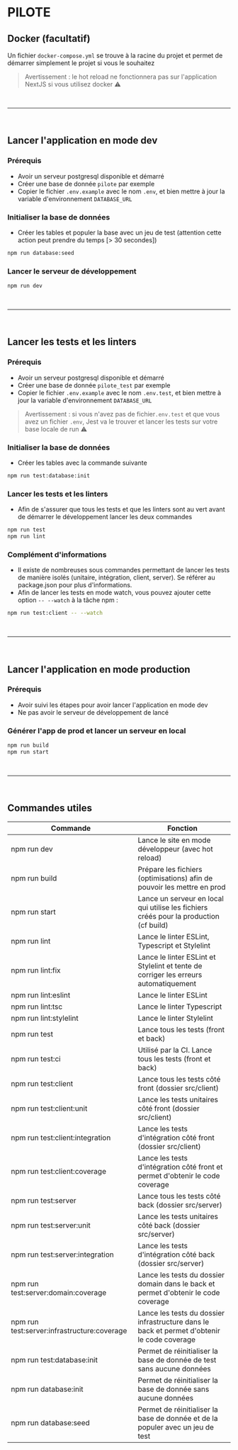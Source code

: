 # PILOTE 

## Docker (facultatif)
Un fichier `docker-compose.yml` se trouve à la racine du projet et permet de démarrer simplement le projet si vous le souhaitez

> Avertissement : le hot reload ne fonctionnera pas sur l'application NextJS si vous utilisez docker ⚠️

<br />

--------------
<br />

## Lancer l'application en mode dev

### Prérequis
- Avoir un serveur postgresql disponible et démarré
- Créer une base de donnée `pilote` par exemple
- Copier le fichier `.env.example` avec le nom `.env`, et bien mettre à jour la variable d'environnement `DATABASE_URL`

### Initialiser la base de données
- Créer les tables et populer la base avec un jeu de test (attention cette action peut prendre du temps [> 30 secondes])
```bash
npm run database:seed
```

### Lancer le serveur de développement
```bash
npm run dev
```
<br />

--------------------
<br />

## Lancer les tests et les linters
### Prérequis
- Avoir un serveur postgresql disponible et démarré
- Créer une base de donnée `pilote_test` par exemple
- Copier le fichier `.env.example` avec le nom `.env.test`, et bien mettre à jour la variable d'environnement `DATABASE_URL`

> Avertissement : si vous n'avez pas de fichier`.env.test` et que vous avez un fichier `.env`, Jest va le trouver et lancer les tests sur votre base locale de run ⚠️

### Initialiser la base de données
- Créer les tables avec la commande suivante
```bash
npm run test:database:init
```

### Lancer les tests et les linters
- Afin de s'assurer que tous les tests et que les linters sont au vert avant de démarrer le développement lancer les deux commandes 
```bash
npm run test 
npm run lint
```

### Complément d'informations
- Il existe de nombreuses sous commandes permettant de lancer les tests de manière isolés (unitaire, intégration, client, server). Se référer au package.json pour plus d'informations.
- Afin de lancer les tests en mode watch, vous pouvez ajouter cette option `-- --watch` à la tâche npm :
```bash
npm run test:client -- --watch
```
<br />

-------
<br />

## Lancer l'application en mode production

### Prérequis
- Avoir suivi les étapes pour avoir lancer l'application en mode dev
- Ne pas avoir le serveur de développement de lancé

### Générer l'app de prod et lancer un serveur en local
```bash
npm run build
npm run start
```
<br />

--------------------
<br />

## Commandes utiles
| Commande                                        | Fonction                                                                                    |
|-------------------------------------------------|---------------------------------------------------------------------------------------------|
| npm run dev                                     | Lance le site en mode développeur (avec hot reload)                                         |
| npm run build                                   | Prépare les fichiers (optimisations) afin de pouvoir les mettre en prod                       |
| npm run start                                   | Lance un serveur en local qui utilise les fichiers créés pour la production (cf build)       |
| npm run lint                                    | Lance le linter ESLint, Typescript et Stylelint                                             |
| npm run lint:fix                                 | Lance le linter ESLint et Stylelint et tente de corriger les erreurs automatiquement        |
| npm run lint:eslint                             | Lance le linter ESLint                                                                      |
| npm run lint:tsc                                | Lance le linter Typescript                                                                  |
| npm run lint:stylelint                          | Lance le linter Stylelint                                                                   |
| npm run test                                    | Lance tous les tests (front et back)                                                        |
| npm run test:ci                                 | Utilisé par la CI. Lance tous les tests (front et back)                                     |
| npm run test:client                             | Lance tous les tests côté front (dossier src/client)                                        |
| npm run test:client:unit                        | Lance les tests unitaires côté front (dossier src/client)                                   |
| npm run test:client:integration                 | Lance les tests d'intégration côté front (dossier src/client)                               |
| npm run test:client:coverage                    | Lance les tests d'intégration côté front et permet d'obtenir le code coverage               |
| npm run test:server                             | Lance tous les tests côté back (dossier src/server)                                         |
| npm run test:server:unit                        | Lance les tests unitaires côté back (dossier src/server)                                    |
| npm run test:server:integration                 | Lance les tests d'intégration côté back (dossier src/server)                                |
| npm run test:server:domain:coverage             | Lance les tests du dossier domain dans le back et permet d'obtenir le code coverage         |
| npm run test:server:infrastructure:coverage     | Lance les tests du dossier infrastructure dans le back et permet d'obtenir le code coverage |
| npm run test:database:init                      | Permet de réinitialiser la base de donnée de test sans aucune données                       |
| npm run database:init                           | Permet de réinitialiser la base de donnée sans aucune données                               |
| npm run database:seed                           | Permet de réinitialiser la base de donnée et de la populer avec un jeu de test              |
